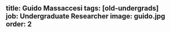title: Guido Massaccesi
tags: [old-undergrads]
job: Undergraduate Researcher
image: guido.jpg
order: 2
---
